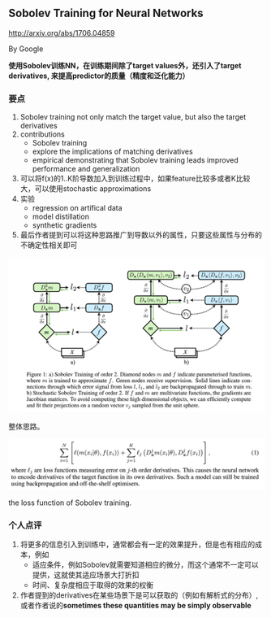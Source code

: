 ## Sobolev Training for Neural Networks

http://arxiv.org/abs/1706.04859

By Google

**使用Sobolev训练NN，在训练期间除了target values外，还引入了target derivatives, 来提高predictor的质量（精度和泛化能力）**

### 要点

1. Sobolev training not only match the target value, but also the target derivatives
2. contributions
    * Sobolev training
    * explore the implications of matching derivatives
    * empirical demonstrating that Sobolev training leads improved performance and generalization
3. 可以将f(x)的1..K阶导数加入到训练过程中，如果feature比较多或者K比较大，可以使用stochastic approximations
3. 实验
    * regression on artifical data
    * model distillation
    * synthetic gradients
4. 最后作者提到可以将这种思路推广到导数以外的属性，只要这些属性与分布的不确定性相关即可

![bigpicture](/images/sobolev.png)

整体思路。


![formular](/images/sobolev_formular.png)

the loss function of Sobolev training.



### 个人点评

1. 将更多的信息引入到训练中，通常都会有一定的效果提升，但是也有相应的成本，例如
    * 适应条件，例如Sobolev就需要知道相应的微分，而这个通常不一定可以提供，这就使其适应场景大打折扣
    * 时间、复杂度相应于取得的效果的权衡
2. 作者提到的derivatives在某些场景下是可以获取的（例如有解析式的分布）, 或者作者说的**sometimes these quantities may be simply observable**

